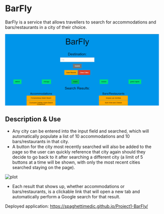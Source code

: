 # BarFly
BarFly is a service that allows travellers to search for accommodations and bars/restaurants in a city of their choice.

![plot](./images/barFlyMain.png)

## Description & Use
* Any city can be entered into the input field and searched, which will automatically populate a list of 10 accommodations and 10 bars/restaurants in that city.
* A button for the city most recently searched will also be added to the page so the user can quickly reference that city again should they decide to go back to it after searching a different city (a limit of 5 buttons at a time will be shown, with only the most recent cities searched staying on the page).

![plot](./images/barFlySearched.png)

* Each result that shows up, whether accommodations or bars/restaurants, is a clickable link that will open a new tab and automatically perform a Google search for that result.

Deployed application: https://spaghettimedic.github.io/Project1-BarFly/